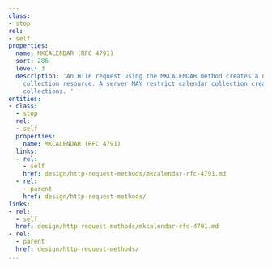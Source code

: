 ```yaml
---
class:
- stop
rel:
- self
properties:
  name: MKCALENDAR (RFC 4791)
  sort: 286
  level: 3
  description: 'An HTTP request using the MKCALENDAR method creates a new calendar
    collection resource. A server MAY restrict calendar collection creation to particular
    collections. '
entities:
- class:
  - stop
  rel:
  - self
  properties:
    name: MKCALENDAR (RFC 4791)
  links:
  - rel:
    - self
    href: design/http-request-methods/mkcalendar-rfc-4791.md
  - rel:
    - parent
    href: design/http-request-methods/
links:
- rel:
  - self
  href: design/http-request-methods/mkcalendar-rfc-4791.md
- rel:
  - parent
  href: design/http-request-methods/
...
```

